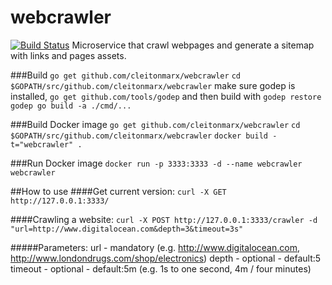 # webcrawler
[![Build Status](http://jenkins.cleitonmarx.svc.tutum.io/buildStatus/icon?job=webcrawler_integration)](http://jenkins.cleitonmarx.svc.tutum.io/job/webcrawler_integration)
Microservice that crawl webpages and generate a sitemap with links and pages assets.

###Build
`go get github.com/cleitonmarx/webcrawler`
`cd $GOPATH/src/github.com/cleitonmarx/webcrawler`
make sure godep is installed, `go get github.com/tools/godep` and then build with
`godep restore`
`godep go build -a ./cmd/...`

###Build Docker image
`go get github.com/cleitonmarx/webcrawler`
`cd $GOPATH/src/github.com/cleitonmarx/webcrawler`
`docker build -t="webcrawler" .`

###Run Docker image
`docker run -p 3333:3333 -d --name webcrawler webcrawler`

##How to use
####Get current version:
`curl -X GET http://127.0.0.1:3333/`

####Crawling a website:
`curl -X POST http://127.0.0.1:3333/crawler -d "url=http://www.digitalocean.com&depth=3&timeout=3s"`

#####Parameters:
url - mandatory (e.g. http://www.digitalocean.com, http://www.londondrugs.com/shop/electronics)
depth - optional - default:5
timeout - optional - default:5m (e.g. 1s to one second, 4m / four minutes)
